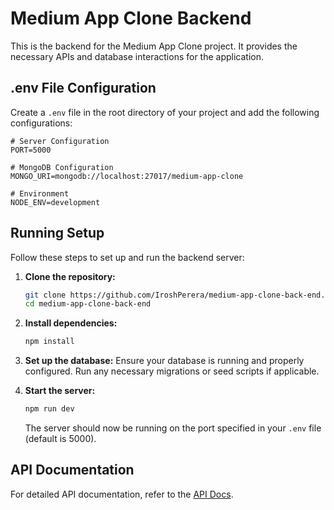 # Medium App Clone Backend

This is the backend for the Medium App Clone project. It provides the necessary APIs and database interactions for the application.

## .env File Configuration

Create a `.env` file in the root directory of your project and add the following configurations:

```env
# Server Configuration
PORT=5000

# MongoDB Configuration
MONGO_URI=mongodb://localhost:27017/medium-app-clone

# Environment
NODE_ENV=development
```

## Running Setup

Follow these steps to set up and run the backend server:

1. **Clone the repository:**
    ```sh
    git clone https://github.com/IroshPerera/medium-app-clone-back-end.git
    cd medium-app-clone-back-end
    ```

2. **Install dependencies:**
    ```sh
    npm install
    ```

3. **Set up the database:**
    Ensure your database is running and properly configured. Run any necessary migrations or seed scripts if applicable.

4. **Start the server:**
    ```sh
    npm run dev
    ```

    The server should now be running on the port specified in your `.env` file (default is 5000).

## API Documentation

For detailed API documentation, refer to the [API Docs](https://www.postman.com/aviation-architect-59945650/3c5eaf62-6e90-44d8-b021-b84a08c43f6a/request/l3jbg8e/update).


